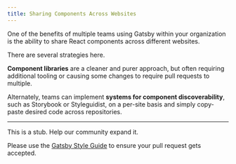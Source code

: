 ```yaml
---
title: Sharing Components Across Websites
---
```


One of the benefits of multiple teams using Gatsby within your organization is the ability to share React components across different websites.

There are several strategies here.

**Component libraries** are a cleaner and purer approach, but often requiring additional tooling or causing some changes to require pull requests to multiple.

Alternately, teams can implement **systems for component discoverability**, such as Storybook or Styleguidist, on a per-site basis and simply copy-paste desired code across repositories.

<GuideList slug={props.slug} />

---

This is a stub. Help our community expand it.

Please use the [Gatsby Style Guide](/contributing/gatsby-style-guide/) to ensure your
pull request gets accepted.
